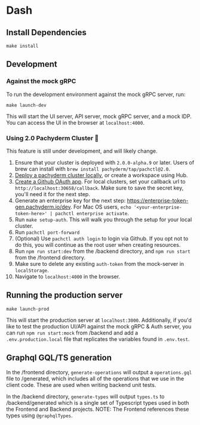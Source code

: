 # Dash

## Install Dependencies
```
make install
```

## Development

### Against the mock gRPC
To run the development environment against the mock gRPC server, run:

`make launch-dev`

This will start the UI server, API server, mock gRPC server, and a mock IDP. You can access the UI in the browser at `localhost:4000`.

### Using 2.0 Pachyderm Cluster 🚧
This feature is still under development, and will likely change.

1. Ensure that your cluster is deployed with `2.0.0-alpha.9` or later. Users of brew can install with `brew install pachyderm/tap/pachctl@2.0`.
1. [Deploy a pachyderm cluster locally](https://docs.pachyderm.com/latest/getting_started/local_installation/), or create a workspace using Hub.
1. [Create a Github OAuth app](https://docs.github.com/en/developers/apps/creating-an-oauth-app). For local clusters, set your callback url to `http://localhost:30658/callback`. Make sure to save the secret key, you'll need it for the next step.
1. Generate an enterprise key for the next step: https://enterprise-token-gen.pachyderm.io/dev. For Mac OS users, `echo '<your-enterprise-token-here>' | pachctl enterprise activate`.
1. Run `make setup-auth`. This will walk you through the setup for your local cluster.
1. Run `pachctl port-forward`
1. (Optional) Use `pachctl auth login` to login via Github. If you opt not to do this, you will continue as the root user when creating resources.
1. Run `npm run start:dev` from the /backend directory, and `npm run start` from the /frontend directory.
1. Make sure to delete any existing `auth-token` from the mock-server in `localStorage`.
1. Navigate to `localhost:4000` in the browser.

## Running the production server

`make launch-prod`

This will start the production server at `localhost:3000`. Additionally, if you'd like to test the production UI/API against the mock gRPC & Auth server, you can run `npm run start:mock` from /backend and add a `.env.production.local` file that replicates the variables found in `.env.test`.
## Graphql GQL/TS generation

In the /frontend directory, `generate-operations` will output a `operations.gql` file to /generated, which includes all of the operations that we use in the client code. These are used when writing backend unit tests.

In the /backend directory, `generate-types` will output  `types.ts` to /backend/generated which is a single set of Typescript types used in both the Frontend and Backend projects. NOTE: The Frontend references these types using `@graphqlTypes`.

